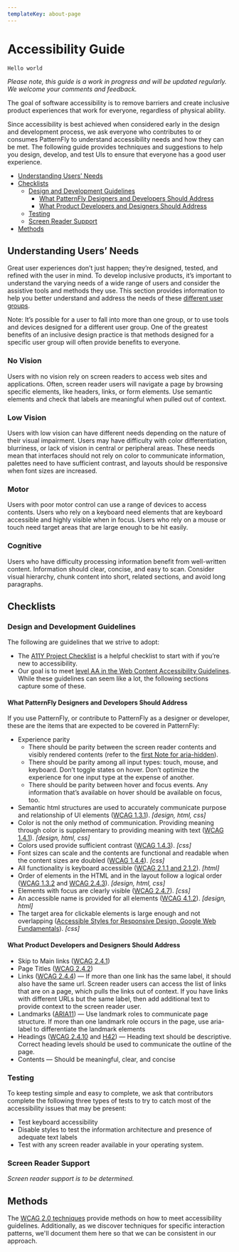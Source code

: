 ```yaml
---
templateKey: about-page
---
```

# Accessibility Guide

`Hello world`

_Please note, this guide is a work in progress and will be updated regularly. We welcome your comments and feedback._

The goal of software accessibility is to remove barriers and create inclusive product experiences that work for everyone, regardless of physical ability.

Since accessibility is best achieved when considered early in the design and development process, we ask everyone who contributes to or consumes PatternFly to understand accessibility needs and how they can be met. The following guide provides techniques and suggestions to help you design, develop, and test UIs to ensure that everyone has a good user experience.

* [Understanding Users’ Needs](#understanding-users-needs)
* [Checklists](#checklists)
  * [Design and Development Guidelines](#design-and-development-guidelines)
    * [What PatternFly Designers and Developers Should Address](#what-patternfly-designers-and-developers-should-address)
    * [What Product Developers and Designers Should Address](#what-product-developers-and-designers-should-address)
  * [Testing](#testing)
  * [Screen Reader Support](#screen-reader-support)
* [Methods](#methods)

## Understanding Users’ Needs

Great user experiences don’t just happen; they’re designed, tested, and refined with the user in mind. To develop inclusive products, it’s important to understand the varying needs of a wide range of users and consider the assistive tools and methods they use. This section provides information to help you better understand and address the needs of these [different user groups](https://a11yproject.com/posts/myth-accessibility-m-blind-people/).

Note: It’s possible for a user to fall into more than one group, or to use tools and devices designed for a different user group. One of the greatest benefits of an inclusive design practice is that methods designed for a specific user group will often provide benefits to everyone.

### No Vision

Users with no vision rely on screen readers to access web sites and applications. Often, screen reader users will navigate a page by browsing specific elements, like headers, links, or form elements. Use semantic elements and check that labels are meaningful when pulled out of context.

### Low Vision

Users with low vision can have different needs depending on the nature of their visual impairment. Users may have difficulty with color differentiation, blurriness, or lack of vision in central or peripheral areas. These needs mean that interfaces should not rely on color to communicate information, palettes need to have sufficient contrast, and layouts should be responsive when font sizes are increased.

### Motor

Users with poor motor control can use a range of devices to access contents. Users who rely on a keyboard need elements that are keyboard accessible and highly visible when in focus. Users who rely on a mouse or touch need target areas that are large enough to be hit easily.

### Cognitive

Users who have difficulty processing information benefit from well-written content. Information should clear, concise, and easy to scan. Consider visual hierarchy, chunk content into short, related sections, and avoid long paragraphs.

## Checklists

### Design and Development Guidelines

The following are guidelines that we strive to adopt:

* The [A11Y Project Checklist](https://a11yproject.com/checklist) is a helpful checklist to start with if you’re new to accessibility.
* Our goal is to meet [level AA in the Web Content Accessibility Guidelines](https://www.w3.org/WAI/WCAG20/quickref/?currentsidebar=%23col_customize&levels=aaa&technologies=smil%2Cpdf%2Cflash%2Csl). While these guidelines can seem like a lot, the following sections capture some of these.

#### What PatternFly Designers and Developers Should Address

If you use PatternFly, or contribute to PatternFly as a designer or developer, these are the items that are expected to be covered in PatternFly:

* Experience parity
  * There should be parity between the screen reader contents and visibly rendered contents (refer to the [first Note for aria-hidden](https://www.w3.org/TR/wai-aria/#aria-hidden)).
  * There should be parity among all input types: touch, mouse, and keyboard. Don’t toggle states on hover. Don’t optimize the experience for one input type at the expense of another.
  * There should be parity between hover and focus events. Any information that’s available on hover should be available on focus, too.
* Semantic html structures are used to accurately communicate purpose and relationship of UI elements ([WCAG 1.3.1](https://www.w3.org/WAI/WCAG20/quickref/?currentsidebar=%23col_customize&showtechniques=131#qr-content-structure-separation-programmatic)).  _\[design, html, css]_
* Color is not the only method of communication. Providing meaning through color is supplementary to providing meaning with text ([WCAG 1.4.1](https://www.w3.org/WAI/WCAG20/quickref/?currentsidebar=%23col_customize#qr-visual-audio-contrast-without-color)).  _\[design, html, css]_
* Colors used provide sufficient contrast ([WCAG 1.4.3](https://www.w3.org/WAI/WCAG20/quickref/?currentsidebar=%23col_customize#qr-visual-audio-contrast-contrast)).  _\[css]_
* Font sizes can scale and the contents are functional and readable when the content sizes are doubled ([WCAG 1.4.4](https://www.w3.org/WAI/WCAG20/quickref/?currentsidebar=%23col_customize#qr-visual-audio-contrast-scale)).  _\[css]_
* All functionality is keyboard accessible ([WCAG 2.1.1 and 2.1.2](https://www.w3.org/WAI/WCAG20/quickref/?currentsidebar=%23col_customize#keyboard-operation)).  _\[html]_
* Order of elements in the HTML and in the layout follow a logical order ([WCAG 1.3.2](https://www.w3.org/WAI/WCAG20/quickref/?currentsidebar=%23col_customize#qr-content-structure-separation-sequence) and [WCAG 2.4.3](https://www.w3.org/WAI/WCAG20/quickref/?currentsidebar=%23col_customize#qr-navigation-mechanisms-focus-order)). _\[design, html, css]_
* Elements with focus are clearly visible ([WCAG 2.4.7](https://www.w3.org/WAI/WCAG20/quickref/?currentsidebar=%23col_customize#qr-navigation-mechanisms-focus-visible)). _\[css]_
* An accessible name is provided for all elements ([WCAG 4.1.2](https://www.w3.org/WAI/WCAG20/quickref/?currentsidebar=%23col_customize&showtechniques=412#qr-ensure-compat-rsv)). _\[design, html]_
* The target area for clickable elements is large enough and not overlapping ([Accessible Styles for Responsive Design, Google Web Fundamentals](https://developers.google.com/web/fundamentals/accessibility/accessible-styles#multi-device_responsive_design)). _\[css]_

#### What Product Developers and Designers Should Address

* Skip to Main links ([WCAG 2.4.1](https://www.w3.org/WAI/WCAG20/quickref/?currentsidebar=%23col_customize#qr-navigation-mechanisms-skip))
* Page Titles ([WCAG 2.4.2](https://www.w3.org/WAI/WCAG20/quickref/?currentsidebar=%23col_customize#qr-navigation-mechanisms-title))
* Links ([WCAG 2.4.4](https://www.w3.org/WAI/WCAG20/quickref/?currentsidebar=%23col_customize#qr-navigation-mechanisms-refs)) — If more than one link has the same label, it should also have the same url. Screen reader users can access the list of links that are on a page, which pulls the links out of context. If you have links with different URLs but the same label, then add additional text to provide context to the screen reader user.
* Landmarks ([ARIA11](https://www.w3.org/TR/WCAG20-TECHS/ARIA11.html)) — Use landmark roles to communicate page structure. If more than one landmark role occurs in the page, use aria-label to differentiate the landmark elements
* Headings ([WCAG 2.4.10](https://www.w3.org/WAI/WCAG20/quickref/?currentsidebar=%23col_customize#qr-navigation-mechanisms-headings) and [H42](https://www.w3.org/TR/WCAG20-TECHS/H42.html)) — Heading text should be descriptive. Correct heading levels should be used to communicate the outline of the page.
* Contents — Should be meaningful, clear, and concise

### Testing

To keep testing simple and easy to complete, we ask that contributors complete the following three types of tests to try to catch most of the accessibility issues that may be present:

* Test keyboard accessibility
* Disable styles to test the information architecture and presence of adequate text labels
* Test with any screen reader available in your operating system.

### Screen Reader Support

_Screen reader support is to be determined._

## Methods

The [WCAG 2.0 techniques](https://www.w3.org/TR/WCAG20-TECHS/Overview.html#contents)   provide methods on how to meet accessibility guidelines. Additionally, as we discover techniques for specific interaction patterns, we'll document them here so that we can be consistent in our approach.
